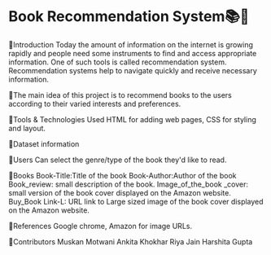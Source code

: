 # Book Recommendation System📚🔲
🔲Introduction
   Today the amount of information on the internet is growing rapidly and people need some instruments to find and access appropriate information. One of such tools is      called recommendation system. Recommendation systems help to navigate quickly and receive necessary information.
   
📌The main idea of this project is to recommend books to the users according to their varied interests and preferences.

🔲Tools & Technologies Used
  HTML for adding web pages, CSS for styling and layout.

🔲Dataset information
  
  📌Users
     Can select the genre/type of the book they'd like to read.
  
  📌Books
    Book-Title:Title of the book
    Book-Author:Author of the book
    Book_review: small description of the book.
    Image_of_the_book _cover: small version of the book cover displayed on the Amazon website.
    Buy_Book Link-L: URL link to Large sized image of the book cover displayed on the Amazon website.

🔲References
  Google chrome, Amazon for image URLs.

🔲Contributors
  Muskan Motwani
  Ankita Khokhar
  Riya Jain
  Harshita Gupta

